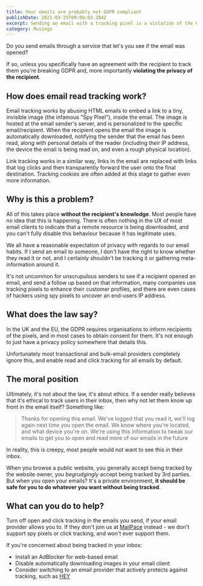 ```yaml
---
title: Your emails are probably not GDPR compliant
publishDate: 2021-03-25T09:00:03.284Z
excerpt: Sending an email with a tracking pixel is a violation of the GDPR, and more importantly violates recipient's privacy
category: Musings
---
```


Do you send emails through a service that let's you see if the email was opened?

If so, unless you specifically have an agreement with the recipient to track them you're breaking GDPR and, more importantly **violating the privacy of the recipient**.

## How does email read tracking work?

Email tracking works by abusing HTML emails to embed a link to a tiny, invisible image (the infamous "Spy Pixel"), inside the email. The image is hosted at the email sender's server, and is personalized to the specific email/recipient. When the recipient opens the email the image is automatically downloaded, notifying the sender that the email has been read, along with personal details of the reader (including their IP address, the device the email is being read on, and even a rough physical location).

Link tracking works in a similar way, links in the email are replaced with links that log clicks and then transparently forward the user onto the final destination. Tracking cookies are often added at this stage to gather even more information.

## Why is this a problem?

All of this takes place **without the recipient's knowledge**. Most people have no idea that this is happening. There is often nothing in the UX of most email clients to indicate that a remote resource is being downloaded, and you can't fully disable this behaviour because it has legitimate uses.

We all have a reasonable expectation of privacy with regards to our email habits. If I send an email to someone, I don't have the right to know whether they read it or not, and I certainly shouldn't be tracking it or gathering meta-information around it.

It's not uncommon for unscrupulous senders to see if a recipient opened an email, and send a follow up based on that information, many companies use tracking pixels to enhance their customer profiles, and there are even cases of hackers using spy pixels to uncover an end-users IP address.

## What does the law say?

In the UK and the EU, the GDPR requires organisations to inform recipients of the pixels, and in most cases to obtain consent for them. It's not enough to just have a privacy policy somewhere that details this.

Unfortunately most transactional and bulk-email providers completely ignore this, and enable read and click tracking for all emails by default.

## The moral position

Ultimately, it's not about the law, it's about ethics. If a sender really believes that it's ethical to track users in their inbox, then why not let them know up front in the email itself? Something like:

> Thanks for opening this email. We've logged that you read it, we'll log again next time you open the email. We know where you're located, and what device you're on. We're using this information to tweak our emails to get you to open and read more of our emails in the future

In reality, this is creepy, most people would not want to see this in their inbox.

When you browse a public website, you generally accept being tracked by the website owner, you _begrudgingly_ accept being tracked by 3rd parties. But when you open your emails? It's a private environment, **it should be safe for you to do whatever you want without being tracked**.

## What can you do to help?

Turn off open and click tracking in the emails you send, if your email provider allows you to. If they don't join us at [MailPace](https://mailpace.com) instead - we don't support spy pixels or click tracking, and won't ever support them.

If you're concerned about being tracked in your inbox:

- Install an AdBlocker for web-based email
- Disable automatically downloading images in your email client
- Consider switching to an email provider that actively protects against tracking, such as [HEY](https://hey.com)
